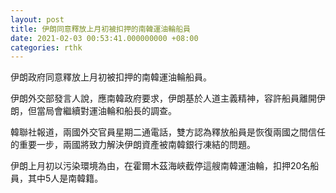 ```yaml
---
layout: post
title: 伊朗同意釋放上月初被扣押的南韓運油輪船員
date: 2021-02-03 00:53:41.000000000 +08:00
categories: rthk
---
```


伊朗政府同意釋放上月初被扣押的南韓運油輪船員。

伊朗外交部發言人說，應南韓政府要求，伊朗基於人道主義精神，容許船員離開伊朗，但當局會繼續對運油輪和船長的調查。

韓聯社報道，兩國外交官員星期二通電話，雙方認為釋放船員是恢復兩國之間信任的重要一步，兩國將致力解決伊朗資產被南韓銀行凍結的問題。

伊朗上月初以污染環境為由，在霍爾木茲海峽截停這艘南韓運油輪，扣押20名船員，其中5人是南韓籍。
